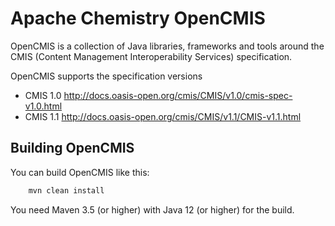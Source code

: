# Apache Chemistry OpenCMIS

OpenCMIS is a collection of Java libraries, frameworks and tools around
the CMIS (Content Management Interoperability Services) specification.

OpenCMIS supports the specification versions

* CMIS 1.0 <http://docs.oasis-open.org/cmis/CMIS/v1.0/cmis-spec-v1.0.html>
* CMIS 1.1 <http://docs.oasis-open.org/cmis/CMIS/v1.1/CMIS-v1.1.html>

## Building OpenCMIS

You can build OpenCMIS like this:

```sh
    mvn clean install
```

You need Maven 3.5 (or higher) with Java 12 (or higher) for the build.
